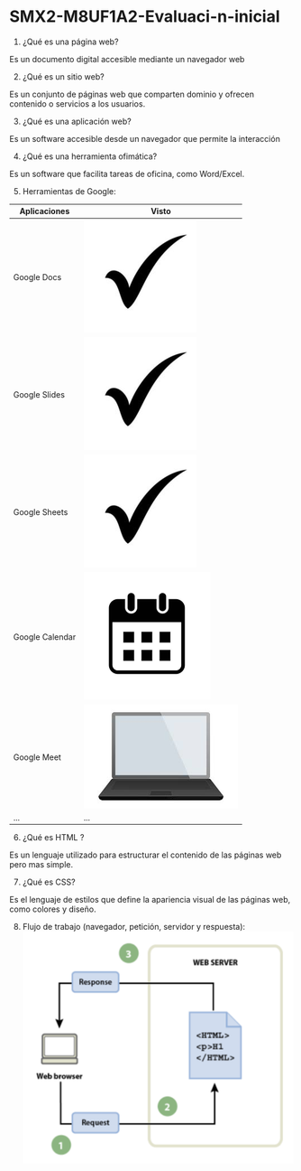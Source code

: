 # **SMX2-M8UF1A2-Evaluaci-n-inicial**

1. ¿Qué es una página web?

Es un documento digital accesible mediante un navegador web


2. ¿Qué es un sitio web?

Es un conjunto de páginas web que comparten dominio y ofrecen contenido o servicios a los usuarios.


3. ¿Qué es una aplicación web?

Es un software accesible desde un navegador que permite la interacción


4. ¿Qué es una herramienta ofimática?

Es un software que facilita tareas de oficina, como Word/Excel.

5. Herramientas de Google:

|Aplicaciones|Visto|
|-----------|------|
|Google Docs|![UwU](https://github.com/CRBalta/SMX2-M8UF1A2-Evaluaci-n-inicial/blob/main/Check.jpg)|
|Google Slides|![UwU](https://github.com/CRBalta/SMX2-M8UF1A2-Evaluaci-n-inicial/blob/main/Check.jpg)|
|Google Sheets|![UwU](https://github.com/CRBalta/SMX2-M8UF1A2-Evaluaci-n-inicial/blob/main/Check.jpg)|
|Google Calendar|![UwU](https://github.com/CRBalta/SMX2-M8UF1A2-Evaluaci-n-inicial/blob/main/Calendario.png)|
|Google Meet|![UwU](https://github.com/CRBalta/SMX2-M8UF1A2-Evaluaci-n-inicial/blob/main/ordenador.jpeg)|
|...|...|


6. ¿Qué es HTML ?

Es un lenguaje  utilizado para estructurar el contenido de las páginas web pero mas simple.




7. ¿Qué es CSS?

Es el lenguaje de estilos que define la apariencia visual de las páginas web, como colores y diseño.


8. Flujo de trabajo (navegador, petición, servidor y respuesta):
![UwU](https://github.com/CRBalta/SMX2-M8UF1A2-Evaluaci-n-inicial/blob/main/Algo.png)

